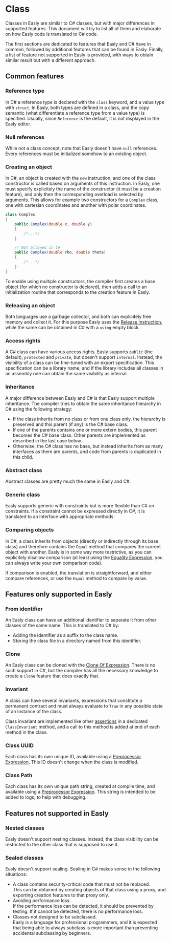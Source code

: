 # Class

Classes in Easly are similar to C# classes, but with major differences in supported features. This document will try to list all of them and elaborate on how Easly code is translated to C# code.

The first sections are dedicated to features that Easly and C# have in common, followed by additional features that can be found in Easly. Finally, a list of feature not supported in Easly is provided, with ways to obtain similar result but with a different approach.

## Common features

### Reference type

In C# a reference type is declared with the `class` keyword, and a value type with `struct`. In Easly, both types are defined in a class, and the copy semantic (what differentiate a reference type from a value type) is specified. Usually, since `Reference` is the default, it is not displayed in the Easly editor.

### Null references

While not a class concept, note that Easly doesn't have `null` references. Every references must be initialized somehow to an existing object.

### Creating an object

In C#, an object is created with the `new` instruction, and one of the class constructor is called based on arguments of this instruction. In Easly, one must specify explicitely the name of the constructor (it must be a creation feature), and only then the corresponding overload is selected by arguments. This allows for example two constructors for a `Complex` class, one with cartesian coordinates and another with polar coordinates.

```csharp
class Complex
{
    public Complex(double x, double y)
    {
        /*...*/
    }

    // Not allowed in C#
    public Complex(double rho, double theta)
    {
        /*...*/
    }
}
```

To enable using multiple constructors, the compiler first creates a base object (for which no constructor is declared), then adds a call to an initialization routine that corresponds to the creation feature in Easly.

### Releasing an object

Both languages use a garbage collector, and both can explicitely free memory and collect it. For this purpose Easly uses the [Release Instruction](https://github.com/dlebansais/Easly-Language/blob/master/Doc/Nodes/Instruction/ReleaseInstruction.md), while the same can be obtained in C# with a `using` empty block.

### Access rights

A C# class can have various access rights. Easly supports `public` (the default), `protected` and `private`, but doesn't support `internal`. Instead, the visibility of a class can be fine-tuned with an export specification. This specification can be a library name, and if the library includes all classes in an assembly one can obtain the same visibility as internal.

### Inheritance

A major difference between Easly and C# is that Easly support multiple inheritance. The compiler tries to obtain the same inheritance hierarchy in C# using the following strategy:

+ If the class inherits from no class or from one class only, the hierarchy is preserved and this parent (if any) is the C# base class.
+ If one of the parents contains one or more extern bodies, this parent becomes the C# base class. Other parents are implemented as described in the last case below.
+ Otherwise, the C# class has no base, but instead inherits from as many interfaces as there are parents, and code from parents is duplicated in this child.

### Abstract class

Abstract classes are pretty much the same in Easly and C#.

### Generic class

Easly supports generic with constraints but is more flexible than C# on constraints. If a constraint cannot be expressed directly in C#, it is translated to an interface with appropriate methods.

### Comparing objects

In C#, a class inherits from objects (directly or indirectly through its base class) and therefore contains the `Equal` method that compares the current object with another. Easly is in some way more restrictive, as you can explicitely disallow comparison (at least using the [Equality Expression](https://github.com/dlebansais/Easly-Language/blob/master/Doc/Nodes/Expression/EqualityExpression.md), you can always write your own comparison code).

If comparison is enabled, the translation is straightforward, and either compare references, or use the `Equal` method to compare by value.

## Features only supported in Easly

### From identifier

An Easly class can have an additional identifier to separate it from other classes of the same name. This is translated to C# by:

+ Adding the identifier as a suffix to the class name.
+ Storing the class file in a directory named from this identifier.

### Clone

An Easly class can be cloned with the [Clone Of Expression](https://github.com/dlebansais/Easly-Language/blob/master/Doc/Nodes/Expression/CloneOfExpression.md). There is no such support in C#, but the compiler has all the necessary knowledge to create a `Clone` feature that does exactly that. 

### Invariant

A class can have several invariants, expressions that constitute a permanent contract and must always evaluate to `True` in any possible state of an instance of the class.

Class invariant are implemented like other [assertions](https://github.com/dlebansais/Easly-Language/blob/master/Doc/Nodes/Assertion.md) in a dedicated `ClassInvariant` method, and a call to this method is added at end of each method in the class.

### Class UUID

Each class has its own unique ID, available using a [Preprocessor Expression](https://github.com/dlebansais/Easly-Language/blob/master/Doc/Nodes/Expression/PreprocessorExpression.md). This ID doesn't change when the class is modified.

### Class Path

Each class has its own unique path string, created at compile time, and available using a [Preprocessor Expression](https://github.com/dlebansais/Easly-Language/blob/master/Doc/Nodes/Expression/PreprocessorExpression.md). This string is intended to be added to logs, to help with debugging.

## Features not supported in Easly

### Nested classes

Easly doesn't support nesting classes. Instead, the class visibility can be restricted to the other class that is supposed to use it.

### Sealed classes

Easly doesn't support sealing. Sealing in C# makes sense in the following situations:

+ A class contains security-critical code that must not be replaced.<br>This can be obtained by creating objects of that class using a proxy, and exporting creation features to that proxy only.
+ Avoiding performance loss.<br>If the performance loss can be detected, it should be prevented by testing. If it cannot be detected, there is no performance loss.
+ Classes not designed to be subclassed.<br>Easly is a language for professional programmers, and it is expected that being able to always subclass is more important than preventing accidental subclassing by beginners.

 
